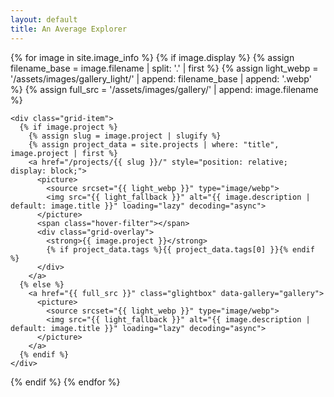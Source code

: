 ```yaml
---
layout: default
title: An Average Explorer
---
```


<style>
  .grid-item {
    position: relative;
    overflow: hidden;
  }

  .grid-overlay {
    position: absolute;
    bottom: 10px;
    left: 10px;
    color: white;
    padding: 10px 12px;
    background: rgba(0, 0, 0, 0.55);
    border-radius: 4px;
    font-size: 0.85rem;
    opacity: 0;
    transition: opacity 0.3s ease;
    z-index: 2;
  }

  .grid-item:hover .grid-overlay {
    opacity: 1;
  }

  .hover-filter {
    position: absolute;
    top: 0;
    left: 0;
    width: 100%;
    height: 100%;
    background: rgba(0, 0, 0, 0.25);
    opacity: 0;
    transition: opacity 0.3s ease;
    z-index: 1;
    pointer-events: none;
  }

  .grid-item:hover .hover-filter {
    opacity: 1;
  }

  .grid-item:hover::before {
    opacity: 1;
  }

  .grid-overlay strong {
    display: block;
    font-size: 1rem;
    margin-bottom: 2px;
  }
</style>

<div class="grid">
  <div class="grid-sizer"></div>

{% for image in site.image_info %}
  {% if image.display %}
    {% assign filename_base = image.filename | split: '.' | first %}
    {% assign light_webp = '/assets/images/gallery_light/' | append: filename_base | append: '.webp' %}
    {% assign full_src = '/assets/images/gallery/' | append: image.filename %}

    <div class="grid-item">
      {% if image.project %}
        {% assign slug = image.project | slugify %}
        {% assign project_data = site.projects | where: "title", image.project | first %}
        <a href="/projects/{{ slug }}/" style="position: relative; display: block;">
          <picture>
            <source srcset="{{ light_webp }}" type="image/webp">
            <img src="{{ light_fallback }}" alt="{{ image.description | default: image.title }}" loading="lazy" decoding="async">
          </picture>
          <span class="hover-filter"></span>
          <div class="grid-overlay">
            <strong>{{ image.project }}</strong>
            {% if project_data.tags %}{{ project_data.tags[0] }}{% endif %}
          </div>
        </a>
      {% else %}
        <a href="{{ full_src }}" class="glightbox" data-gallery="gallery">
          <picture>
            <source srcset="{{ light_webp }}" type="image/webp">
            <img src="{{ light_fallback }}" alt="{{ image.description | default: image.title }}" loading="lazy" decoding="async">
          </picture>
        </a>
      {% endif %}
    </div>
  {% endif %}
{% endfor %}

</div>
